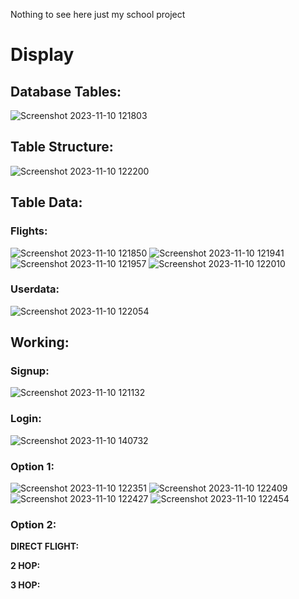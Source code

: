 Nothing to see here
just my school project

# Display

## Database Tables:
![Screenshot 2023-11-10 121803](https://github.com/Quantum-Codes/flight-booking-system/assets/87054411/c507741d-d69e-4313-8f92-36c96772755b)

## Table Structure:
![Screenshot 2023-11-10 122200](https://github.com/Quantum-Codes/flight-booking-system/assets/87054411/e33ac59a-f281-4646-b5cb-7c5e1b3eeb08)

## Table Data:
### Flights:
![Screenshot 2023-11-10 121850](https://github.com/Quantum-Codes/flight-booking-system/assets/87054411/d60f244b-f2a8-46c5-9e8a-266d75f699be)
![Screenshot 2023-11-10 121941](https://github.com/Quantum-Codes/flight-booking-system/assets/87054411/9e44db02-bdcb-48eb-b734-bf2a7af97c4d)
![Screenshot 2023-11-10 121957](https://github.com/Quantum-Codes/flight-booking-system/assets/87054411/b2582575-30ab-4cf4-8c77-1bd66b592c9c)
![Screenshot 2023-11-10 122010](https://github.com/Quantum-Codes/flight-booking-system/assets/87054411/9bba60a4-709e-42dc-94f5-ab4b32169824)

### Userdata:
![Screenshot 2023-11-10 122054](https://github.com/Quantum-Codes/flight-booking-system/assets/87054411/88619fe8-21ac-4121-8fce-d1574685b386)

## Working:

### Signup:
![Screenshot 2023-11-10 121132](https://github.com/Quantum-Codes/flight-booking-system/assets/87054411/8023a82c-3b65-4d74-baf2-5a6f9e9991a4)

### Login:
![Screenshot 2023-11-10 140732](https://github.com/Quantum-Codes/flight-booking-system/assets/87054411/7f6f8106-3221-46c5-b22f-036b66f768f1)

### Option 1:
![Screenshot 2023-11-10 122351](https://github.com/Quantum-Codes/flight-booking-system/assets/87054411/41ac7de4-2418-4f62-ac24-313b57fd6278)
![Screenshot 2023-11-10 122409](https://github.com/Quantum-Codes/flight-booking-system/assets/87054411/30b87254-b717-41d6-811b-f8c5caa4cd5f)
![Screenshot 2023-11-10 122427](https://github.com/Quantum-Codes/flight-booking-system/assets/87054411/f936299f-59f8-4c4e-87d1-358632175ed7)
![Screenshot 2023-11-10 122454](https://github.com/Quantum-Codes/flight-booking-system/assets/87054411/8b9c2d65-0997-490f-bc95-82f0e5b6d10a)

### Option 2:

  **DIRECT FLIGHT:**

  **2 HOP:**

  **3 HOP:**


